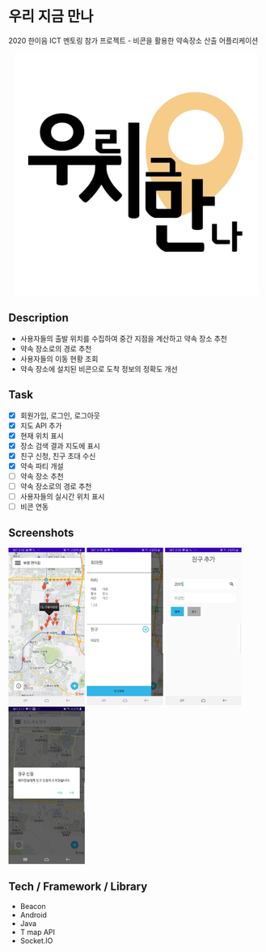 # 우리 지금 만나
2020 한이음 ICT 멘토링 참가 프로젝트 - 비콘을 활용한 약속장소 산출 어플리케이션
<center><img src="image/icon.png"></center>

## Description
- 사용자들의 출발 위치를 수집하여 중간 지점을 계산하고 약속 장소 추천
- 약속 장소로의 경로 추천
- 사용자들의 이동 현황 조회
- 약속 장소에 설치된 비콘으로 도착 정보의 정확도 개선

## Task
- [x] 회원가입, 로그인, 로그아웃
- [x] 지도 API 추가
- [x] 현재 위치 표시
- [x] 장소 검색 결과 지도에 표시
- [x] 친구 신청, 친구 초대 수신
- [x] 약속 파티 개설
- [ ] 약속 장소 추천
- [ ] 약속 장소로의 경로 추천
- [ ] 사용자들의 실시간 위치 표시
- [ ] 비콘 연동

## Screenshots
<img src="image/search.jpg" width="30%"> <img src="image/sidebar.jpg" width="30%"> <img src="image/add_friend.jpg" width="30%"> <img src="image/friend_invitation.jpg" width="30%">

## Tech / Framework / Library
* Beacon
* Android
* Java
* T map API
* Socket.IO